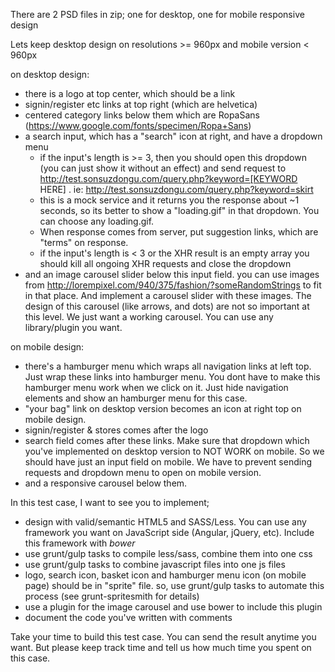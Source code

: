 There are 2 PSD files in zip; one for desktop, one for mobile responsive design

Lets keep desktop design on resolutions >= 960px and mobile version < 960px

on desktop design:
* there is a logo at top center, which should be a link
* signin/register etc links at top right (which are helvetica)
* centered category links below them which are RopaSans (https://www.google.com/fonts/specimen/Ropa+Sans)
* a search input, which has a "search" icon at right, and have a dropdown menu
    - if the input's length is >= 3, then you should open this dropdown (you can just show it without an effect) and send request to http://test.sonsuzdongu.com/query.php?keyword=[KEYWORD HERE] . ie: http://test.sonsuzdongu.com/query.php?keyword=skirt
    - this is a mock service and it returns you the response about ~1 seconds, so its better to show a "loading.gif" in that dropdown. You can choose any loading.gif.
    - When response comes from server, put suggestion links, which are "terms" on response.
    - if the input's length is < 3 or the XHR result is an empty array you should kill all ongoing XHR requests and close the dropdown
* and an image carousel slider below this input field. you can use images from http://lorempixel.com/940/375/fashion/?someRandomStrings to fit in that place. And implement a carousel slider with these images. The design of this carousel (like arrows, and dots) are not so important at this level. We just want a working carousel. You can use any library/plugin you want.


on mobile design:
* there's a hamburger menu which wraps all navigation links at left top. Just wrap these links into hamburger menu. You dont have to make this hamburger menu work when we click on it. Just hide navigation elements and show an hamburger menu for this case.
* "your bag" link on desktop version becomes an icon at right top on mobile design.
* signin/register & stores comes after the logo
* search field comes after these links. Make sure that dropdown which you've implemented on desktop version to NOT WORK on mobile. So we should have just an input field on mobile. We have to prevent sending requests and dropdown menu to open on mobile version.
* and a responsive carousel below them.


In this test case, I want to see you to implement;

* design with valid/semantic HTML5 and SASS/Less. You can use any framework you want on JavaScript side (Angular, jQuery, etc). Include this framework with *bower*
* use grunt/gulp tasks to compile less/sass, combine them into one css
* use grunt/gulp tasks to combine javascript files into one js files
* logo, search icon, basket icon and hamburger menu icon (on mobile page) should be in "sprite" file. so, use grunt/gulp tasks to automate this process (see grunt-spritesmith for details)
* use a plugin for the image carousel and use bower to include this plugin
* document the code you've written with comments


Take your time to build this test case. You can send the result anytime you want. But please keep track time and tell us how much time you spent on this case.
